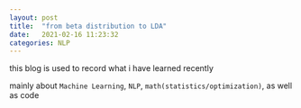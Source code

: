 ```yaml
---
layout: post
title:  "from beta distribution to LDA"
date:   2021-02-16 11:23:32
categories: NLP
---
```

this blog is used to record what i have learned recently

mainly about `Machine Learning`,  `NLP`, `math(statistics/optimization)`, as well as code


